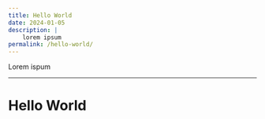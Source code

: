 ```yaml
---
title: Hello World
date: 2024-01-05
description: |
    lorem ipsum
permalink: /hello-world/
---
```


Lorem ispum

---

# Hello World
